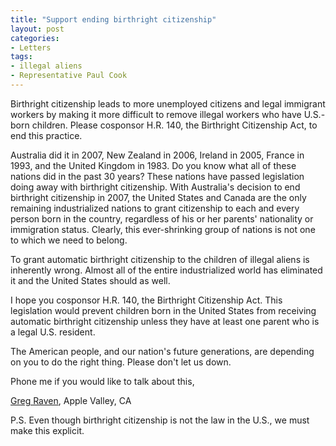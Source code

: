 ```yaml
---
title: "Support ending birthright citizenship"
layout: post
categories:
- Letters
tags:
- illegal aliens
- Representative Paul Cook
---
```


Birthright citizenship leads to more unemployed citizens and legal immigrant workers by making it more difficult to remove illegal workers who have U.S.-born children. Please cosponsor H.R. 140, the Birthright Citizenship Act, to end this practice.

Australia did it in 2007, New Zealand in 2006, Ireland in 2005, France in 1993, and the United Kingdom in 1983. Do you know what all of these nations did in the past 30 years? These nations have passed legislation doing away with birthright citizenship. With Australia's decision to end birthright citizenship in 2007, the United States and Canada are the only remaining industrialized nations to grant citizenship to each and every person born in the country, regardless of his or her parents' nationality or immigration status. Clearly, this ever-shrinking group of nations is not one to which we need to belong.

To grant automatic birthright citizenship to the children of illegal aliens is inherently wrong. Almost all of the entire industrialized world has eliminated it and the United States should as well.

I hope you cosponsor H.R. 140, the Birthright Citizenship Act. This legislation would prevent children born in the United States from receiving automatic birthright citizenship unless they have at least one parent who is a legal U.S. resident.

The American people, and our nation's future generations, are depending on you to do the right thing. Please don't let us down.

Phone me if you would like to talk about this,

[Greg Raven](https://www.gregraven.org), Apple Valley, CA

P.S. Even though birthright citizenship is not the law in the U.S., we must make this explicit.